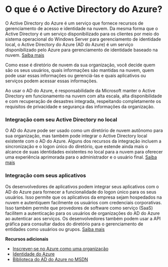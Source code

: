 ﻿<properties urlDisplayName="What is Azure AD?" pageTitle="O que é o Active Directory do Azure?" metaKeywords="" description="Use o Active Directory do Azure para estender suas identidades existentes locais para a nuvem para uma experiência aprimorada do administrador e usuário final enquanto a Microsoft mantém o Active Directory em execução na nuvem com alta escala, alta disponibilidade e recuperação de desastres integrada. Ou, desenvolva aplicativos integrado do AD do Azure para sua organização ou para outras organizações." metaCanonical="" services="active-directory" documentationCenter="" title="What is Azure Active Directory?" authors="justinha" solutions="" manager="terrylan" editor="" />

<tags ms.service="active-directory" ms.workload="identity" ms.tgt_pltfrm="na" ms.devlang="na" ms.topic="article" ms.date="11/03/2014" ms.author="justinha" />





<h1 id="whatisaad">O que é o Active Directory do Azure?</h1>

O Active Directory do Azure é um serviço que fornece recursos de gerenciamento de acesso e identidade na nuvem. Da mesma forma que o Active Directory é um serviço disponibilizado para os clientes por meio do sistema operacional do Windows Server para gerenciamento de identidade local, o Active Directory do Azure (AD do Azure) é um serviço disponibilizado pelo Azure para gerenciamento de identidade baseado na nuvem.  [Saiba mais](http://msdn.microsoft.com/library/hh967611.aspx)

Como esse é diretório de nuvem da sua organização, você decide quem são os seus usuários, quais informações são mantidas na nuvem, quem pode usar essas informações ou gerenciá-las e quais aplicativos ou serviços podem acessar essas informações. 

Ao usar o AD do Azure, é responsabilidade da Microsoft manter o Active Directory em funcionamento na nuvem com alta escala, alta disponibilidade e com recuperação de desastres integrada, respeitando completamente os requisitos de privacidade e segurança das informações da organização.

<h3>Integração com seu Active Directory no local</h3>

O AD do Azure pode ser usado como um diretório de nuvem autônomo para sua organização, mas também pode integrar o Active Directory local existente com o AD do Azure. Alguns dos recursos da integração incluem a sincronização e o logon único do diretório, que estende ainda mais o alcance de suas identidades existentes no local para a nuvem para oferecer uma experiência aprimorada para o administrador e o usuário final. 
 [Saiba mais](http://msdn.microsoft.com/library/jj573653)

<h3>Integração com seus aplicativos</h3>

Os desenvolvedores de aplicativos podem integrar seus aplicativos com o AD do Azure para fornecer a funcionalidade do logon único para os seus usuários. Isso permite que os aplicativos da empresa sejam hospedados na nuvem e autentiquem facilmente os usuários com credenciais corporativas. Isso também permite que provedores de software como serviço (SaaS) facilitem a autenticação para os usuários de organizações do AD do Azure ao autenticar aos serviços. Os desenvolvedores também podem usar a API gráfica para consultar dados do diretório para o gerenciamento de entidades como usuários ou grupos. [Saiba mais](http://go.microsoft.com/fwlink/?LinkID=290817&clcid=0x409)

**Recursos adicionais**

* [Inscrever-se no Azure como uma organização](/pt-br/manage/services/identity/organizational-account/)
* [Identidade do Azure](/pt-br/manage/windows/fundamentals/identity/)
* [Biblioteca do AD do Azure no MSDN](http://go.microsoft.com/fwlink/?LinkId=293425)
